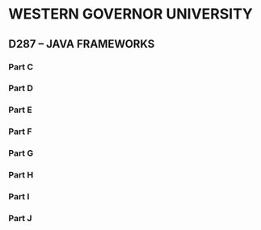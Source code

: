 # WESTERN GOVERNOR UNIVERSITY 
## D287 – JAVA FRAMEWORKS

### Part C

### Part D

### Part E

### Part F

### Part G

### Part H

### Part I

### Part J
